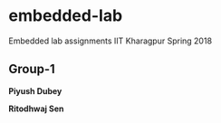 # embedded-lab
Embedded lab assignments IIT Kharagpur Spring 2018
## Group-1
**Piyush Dubey**

**Ritodhwaj Sen**
